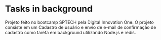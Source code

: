 #  Tasks in background
Projeto feito no bootcamp SPTECH pela Digital Innovation One.
O projeto consiste em um Cadastro de usuário e envio de e-mail de confirmação de cadastro como tarefa em background utilizando Node.js e redis.


